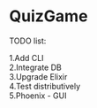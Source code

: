 # QuizGame

TODO list:  

1.Add CLI  
2.Integrate DB  
3.Upgrade Elixir  
4.Test distributively  
5.Phoenix - GUI  


